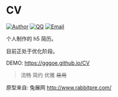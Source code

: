 # CV

[![Author](https://img.shields.io/badge/author-gggoe-green.svg?style=flat-square)](https://github.com/gggoe)
[![QQ](https://img.shields.io/badge/QQ-2449602607-blue.svg?style=flat-square)](http://wpa.qq.com/msgrd?v=3&uin=2449602607&site=qq&menu=yes)
[![Email](https://img.shields.io/badge/Email-gggoe@qq.com-yellow.svg?style=flat-square)](mailto:gggoe@qq.com)

个人制作的 h5 简历。


目前正处于优化阶段。

DEMO: https://gggoe.github.io/CV

> 流畅 简约 优雅 ~~易用~~

原型来自: 兔展网 http://www.rabbitpre.com/